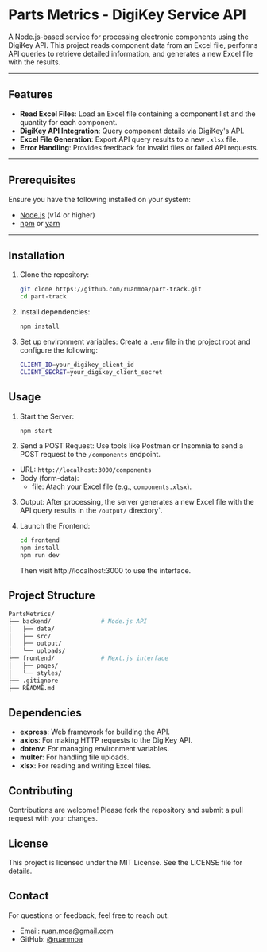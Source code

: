# Parts Metrics - DigiKey Service API

A Node.js-based service for processing electronic components using the DigiKey API. 
This project reads component data from an Excel file, performs API queries to retrieve detailed information, and generates a new Excel file with the results.

---

## Features

- **Read Excel Files**: Load an Excel file containing a component list and the quantity for each component.
- **DigiKey API Integration**: Query component details via DigiKey's API.
- **Excel File Generation**: Export API query results to a new `.xlsx` file.
- **Error Handling**: Provides feedback for invalid files or failed API requests.

---

## Prerequisites

Ensure you have the following installed on your system:

- [Node.js](https://nodejs.org/) (v14 or higher)
- [npm](https://www.npmjs.com/) or [yarn](https://yarnpkg.com/)

---

## Installation

1. Clone the repository:

   ```bash
   git clone https://github.com/ruanmoa/part-track.git
   cd part-track

2. Install dependencies:
   
   ```bash
   npm install

3. Set up environment variables:
Create a `.env` file in the project root and configure the following:

   ```bash
   CLIENT_ID=your_digikey_client_id
   CLIENT_SECRET=your_digikey_client_secret

## Usage

1. Start the Server:

   ```bash
   npm start
   
2. Send a POST Request:
Use tools like Postman or Insomnia to send a POST request to the `/components` endpoint.
  * URL: `http://localhost:3000/components`
  * Body (form-data):
      * file: Atach your Excel file (e.g., `components.xlsx`).
   
3. Output:
After processing, the server generates a new Excel file with the API query results in the `/output/` directory`.

4. Launch the Frontend:
   ```bash
   cd frontend
   npm install
   npm run dev
   ```
   Then visit http://localhost:3000 to use the interface.


## Project Structure


  ```bash
  PartsMetrics/
  ├── backend/              # Node.js API
  │   ├── data/
  │   ├── src/
  │   ├── output/
  │   └── uploads/
  ├── frontend/             # Next.js interface
  │   ├── pages/
  │   └── styles/
  ├── .gitignore
  ├── README.md
  ```
## Dependencies
* **express**: Web framework for building the API.
* **axios**: For making HTTP requests to the DigiKey API.
* **dotenv**: For managing environment variables.
* **multer**: For handling file uploads.
* **xlsx**: For reading and writing Excel files.

## Contributing
Contributions are welcome! Please fork the repository and submit a pull request with your changes.

## License
This project is licensed under the MIT License. See the LICENSE file for details.

## Contact
For questions or feedback, feel free to reach out:
* Email: ruan.moa@gmail.com
* GitHub: [@ruanmoa](https://github.com/ruanmoa)
